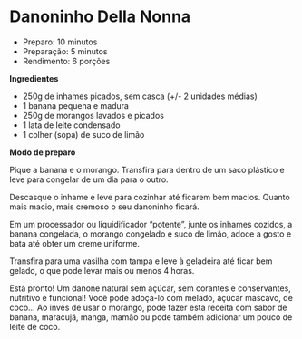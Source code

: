 # Danoninho Della Nonna

* Preparo: 10 minutos
* Preparação: 5 minutos
* Rendimento: 6 porções

**Ingredientes**

- 250g de inhames picados, sem casca (+/- 2 unidades médias)
- 1 banana pequena e madura
- 250g de morangos lavados e picados
- 1 lata de leite condensado
- 1 colher (sopa) de suco de limão

**Modo de preparo**

Pique a banana e o morango. Transfira para dentro de um saco plástico e leve para congelar de um dia para o outro.

Descasque o inhame e leve para cozinhar até ficarem bem macios. Quanto mais macio, mais cremoso o seu danoninho ficará.

Em um processador ou liquidificador “potente”, junte os inhames cozidos, a banana congelada, o morango congelado e suco de limão, adoce a gosto e bata até obter um creme uniforme.

Transfira para uma vasilha com tampa e leve à geladeira até ficar bem gelado, o que pode levar mais ou menos 4 horas.

Está pronto! Um danone natural sem açúcar, sem corantes e conservantes, nutritivo e funcional! Você pode adoça-lo com melado, açúcar mascavo, de coco… Ao invés de usar o morango, pode fazer esta receita com sabor de banana, maracujá, manga, mamão ou pode também adicionar um pouco de leite de coco.

